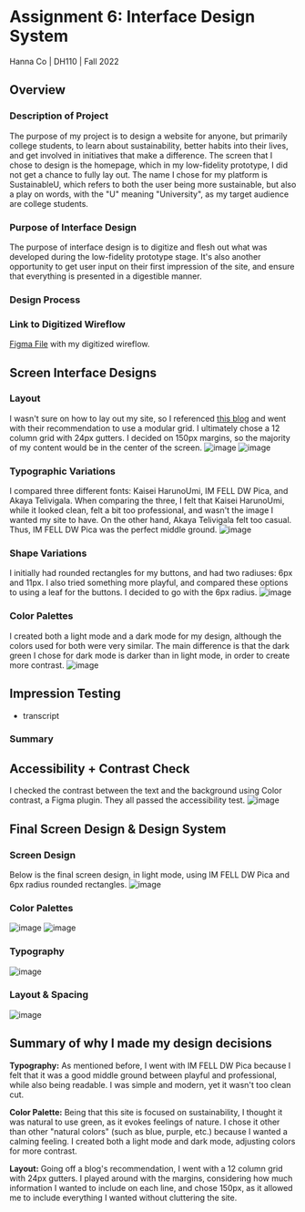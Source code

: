 
# Assignment 6: Interface Design System
Hanna Co | DH110 | Fall 2022

## Overview
### Description of Project
The purpose of my project is to design a website for anyone, but primarily college students, to learn about sustainability, better habits into their lives, and get involved in initiatives that make a difference. The screen that I chose to design is the homepage, which in my low-fidelity prototype, I did not get a chance to fully lay out. The name I chose for my platform is SustainableU, which refers to both the user being more sustainable, but also a play on words, with the "U" meaning "University", as my target audience are college students.


### Purpose of Interface Design
The purpose of interface design is to digitize and flesh out what was developed during the low-fidelity prototype stage. It's also another opportunity to get user input on their first impression of the site, and ensure that everything is presented in a digestible manner.


### Design Process


### Link to Digitized Wireflow
[Figma File](https://www.figma.com/file/ExqVTLKUcgsJIpf7WVvVoC/DH-110-Assignment-5-V3?node-id=0%3A1) with my digitized wireflow.

## Screen Interface Designs

### Layout
I wasn't sure on how to lay out my site, so I referenced [this blog](https://elementor.com/blog/grid-design/) and went with their recommendation to use a modular grid. I ultimately chose a 12 column grid with 24px gutters. I decided on 150px margins, so the majority of my content would be in the center of the screen.
![image](https://github.com/hannaco/DH110/blob/main/Assignment6/layout_grid.png)
![image](https://github.com/hannaco/DH110/blob/main/Assignment6/layout.png)

### Typographic Variations
I compared three different fonts: Kaisei HarunoUmi, IM FELL DW Pica, and Akaya Telivigala. When comparing the three, I felt that Kaisei HarunoUmi, while it looked clean, felt a bit too professional, and wasn't the image I wanted my site to have. On the other hand, Akaya Telivigala felt too casual. Thus, IM FELL DW Pica was the perfect middle ground.
![image](https://github.com/hannaco/DH110/blob/main/Assignment6/typographic_variations.png)

### Shape Variations
I initially had rounded rectangles for my buttons, and had two radiuses: 6px and 11px. I also tried something more playful, and compared these options to using a leaf for the buttons. I decided to go with the 6px radius.
![image](https://github.com/hannaco/DH110/blob/main/Assignment6/shape_variations.png)

### Color Palettes
I created both a light mode and a dark mode for my design, although the colors used for both were very similar. The main difference is that the dark green I chose for dark mode is darker than in light mode, in order to create more contrast.
![image](https://github.com/hannaco/DH110/blob/main/Assignment6/color_variations.png)

## Impression Testing

- transcript

### Summary

## Accessibility + Contrast Check
I checked the contrast between the text and the background using Color contrast, a Figma plugin. They all passed the accessibility test.
![image](https://github.com/hannaco/DH110/blob/main/Assignment6/color_contrast.png)

## Final Screen Design & Design System

### Screen Design
Below is the final screen design, in light mode, using IM FELL DW Pica and 6px radius rounded rectangles.
![image](https://github.com/hannaco/DH110/blob/main/Assignment6/homepage_final.png)

### Color Palettes
![image](https://github.com/hannaco/DH110/blob/main/Assignment6/light_final.png)
![image](https://github.com/hannaco/DH110/blob/main/Assignment6/dark_final.png)

### Typography
![image](https://github.com/hannaco/DH110/blob/main/Assignment6/typography_final.png)

### Layout & Spacing
![image](https://github.com/hannaco/DH110/blob/main/Assignment6/layout_final.png)

## Summary of why I made my design decisions

**Typography:** As mentioned before, I went with IM FELL DW Pica because I felt that it was a good middle ground between playful and professional, while also being readable. I was simple and modern, yet it wasn't too clean cut.

**Color Palette:** Being that this site is focused on sustainability, I thought it was natural to use green, as it evokes feelings of nature. I chose it other than other "natural colors" (such as blue, purple, etc.) because I wanted a calming feeling. I created both a light mode and dark mode, adjusting colors for more contrast.

**Layout:** Going off a blog's recommendation, I went with a 12 column grid with 24px gutters. I played around with the margins, considering how much information I wanted to include on each line, and chose 150px, as it allowed me to include everything I wanted without cluttering the site.
